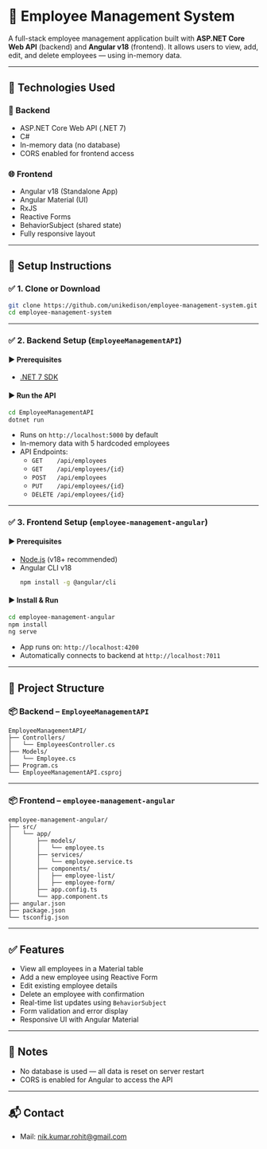 # 👥 Employee Management System

A full-stack employee management application built with **ASP.NET Core Web API** (backend) and **Angular v18** (frontend). It allows users to view, add, edit, and delete employees — using in-memory data.

---

## 🧰 Technologies Used

### 🔧 Backend
- ASP.NET Core Web API (.NET 7)
- C#
- In-memory data (no database)
- CORS enabled for frontend access

### 🌐 Frontend
- Angular v18 (Standalone App)
- Angular Material (UI)
- RxJS
- Reactive Forms
- BehaviorSubject (shared state)
- Fully responsive layout

---

## 🚀 Setup Instructions

### ✅ 1. Clone or Download

```bash
git clone https://github.com/unikedison/employee-management-system.git
cd employee-management-system
```

---

### ✅ 2. Backend Setup (`EmployeeManagementAPI`)

#### ▶️ Prerequisites
- [.NET 7 SDK](https://dotnet.microsoft.com/download/dotnet/7.0)

#### ▶️ Run the API

```bash
cd EmployeeManagementAPI
dotnet run
```

- Runs on `http://localhost:5000` by default
- In-memory data with 5 hardcoded employees
- API Endpoints:
  - `GET    /api/employees`
  - `GET    /api/employees/{id}`
  - `POST   /api/employees`
  - `PUT    /api/employees/{id}`
  - `DELETE /api/employees/{id}`

---

### ✅ 3. Frontend Setup (`employee-management-angular`)

#### ▶️ Prerequisites
- [Node.js](https://nodejs.org/) (v18+ recommended)
- Angular CLI v18
  ```bash
  npm install -g @angular/cli
  ```

#### ▶️ Install & Run

```bash
cd employee-management-angular
npm install
ng serve
```

- App runs on: `http://localhost:4200`
- Automatically connects to backend at `http://localhost:7011`

---

## 📁 Project Structure

### 📦 Backend – `EmployeeManagementAPI`
```
EmployeeManagementAPI/
├── Controllers/
│   └── EmployeesController.cs
├── Models/
│   └── Employee.cs
├── Program.cs
└── EmployeeManagementAPI.csproj
```

---

### 📦 Frontend – `employee-management-angular`
```
employee-management-angular/
├── src/
│   └── app/
│       ├── models/
│       │   └── employee.ts
│       ├── services/
│       │   └── employee.service.ts
│       ├── components/
│       │   ├── employee-list/
│       │   ├── employee-form/
│       ├── app.config.ts
│       └── app.component.ts
├── angular.json
├── package.json
└── tsconfig.json
```

---

## ✅ Features

- View all employees in a Material table
- Add a new employee using Reactive Form
- Edit existing employee details
- Delete an employee with confirmation
- Real-time list updates using `BehaviorSubject`
- Form validation and error display
- Responsive UI with Angular Material

---

## 📌 Notes

- No database is used — all data is reset on server restart
- CORS is enabled for Angular to access the API

---

## 📬 Contact

- Mail: nik.kumar.rohit@gmail.com
